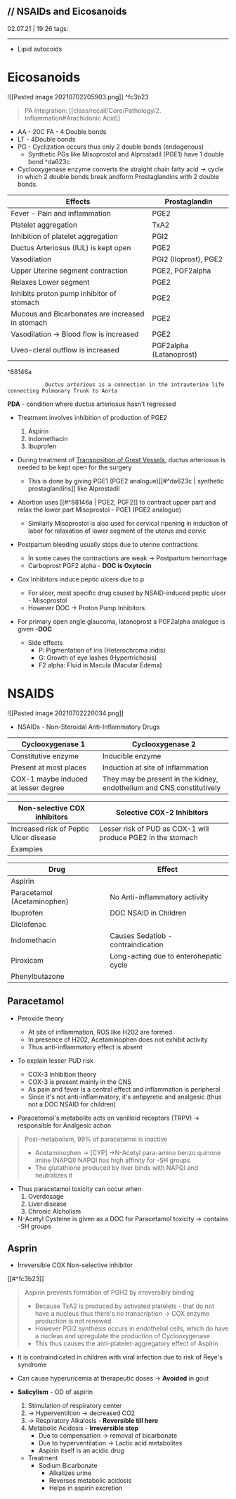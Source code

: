 // NSAIDs and Eicosanoids
-------------
02.07.21 | 19:26
tags: 

_________________


- Lipid autocoids

# Eicosanoids

![[Pasted image 20210702205903.png]] ^fc3b23

> PA Integration: [[class/recall/Core/Pathology/2. Inflammation#Arachidonic Acid]]

- AA - 20C FA - 4 Double bonds
- LT - 4Double bonds
- PG - Cyclization occurs thus only 2 double bonds (endogenous)
	- Synthetic PGs like Misoprostol  and Alprostadil (PGE1) have 1 double bond ^da623c
- Cyclooxygenase enzyme converts the straight chain fatty acid -> cycIe in which 2 double bonds break andform Prostaglandins with 2 doubie bonds.


| Effects                                          | Prostaglandin           |
| ------------------------------------------------ | ----------------------- |
| Fever - Pain and inflammation                    | PGE2                    |
| Platelet aggregation                             | TxA2                    |
| Inhibition of platelet aggregation               | PGI2                    |
| Ductus Arteriosus (IUL) is kept open             | PGE2                    |
| Vasodilation                                     | PGI2 (Iloprost), PGE2   |
| Upper Uterine segment contraction                | PGE2, PGF2alpha         |
| Relaxes Lower segment                            | PGE2                    |
| Inhibits proton pump inhibitor of stomach        | PGE2                    |
| Mucous and Bicarbonates are increased in stomach | PGE2                    |
| Vasodilation -> Blood flow is increased          | PGE2                    |
| Uveo-cleral outflow is increased                 | PGF2alpha (Latanoprost) |
^88146a

				Ductus arterious is a connection in the intrauterine life connecting Pulmonary Trunk to Aorta

**PDA** - condition where ductus arteriosus hasn't regressed
- Treatment involves inhibition of production of PGE2
	1. Aspirin
	2. Indomethacin
	3. Ibuprofen
- During treatment of [Transposition of Great Vessels](https://en.wikipedia.org/wiki/Transposition_of_the_great_vessels), ductus arteriosus is needed to be kept open for the surgery
	- This is done by giving PGE1 (PGE2 analogue)[[#^da623c |  synthetic prostaglandins]] like Alprostadil


- Abortion uses [[#^88146a | PGE2, PGF2]] to contract upper part and  relax the lower part Misoprostol - PGE1 (PGE2 analogue)
	- Similarly Misoprostol is also used for cervical ripening in induction of labor for relaxation of lower segment of the uterus and cervic

- Postpartum bleeding usually stops due to uterine contractions
	- In some cases the contractions are weak -> Postpartum hemorrhage
	- Carboprost PGF2 alpha - **DOC is Oxytocin**


- Cox Inhibitors induce peptic ulcers due to p
	- For ulcer, most specific drug caused by NSAID-induced peptic ulcer - Misoprostol
	- However DOC -> Proton Pump Inhibitors

- For primary open angle glaucoma, latanoprost a PGF2alpha analogue is given -**DOC**
	- Side effects
		- P: Pigmentation of iris (Heterochroma iridis)
		- G: Growth of eye lashes (Hypertrichosis)
		- F2 alpha: Fluid in Macula (Macular Edema)

# NSAIDS

![[Pasted image 20210702220034.png]]

- NSAIDs - Non-Steroidal Anti-Inflammatory Drugs

| Cyclooxygenase 1                     | Cyclooxygenase 2                                                      |
| ------------------------------------ | --------------------------------------------------------------------- |
| Constitutive enzyme                  | Inducible enzyme                                                      |
| Present at most places               | Induction at site of inflammation                                     |
| COX-1 maybe induced at lesser degree | They may be present in the kidney, endothelium and CNS constitutively | 



| Non-selective COX inhibitors           | Selective COX-2 Inhibitors                                   |
| -------------------------------------- | ------------------------------------------------------------ |
| Increased risk of Peptic Ulcer disease | Lesser risk of PUD as COX-1 will produce PGE2 in the stomach |
| Examples                               |                                                              |

| Drug                        | Effect                                 |
| --------------------------- | -------------------------------------- |
| Aspirin                     |                                        |
| Paracetamol (Acetaminophen) | No Anti-inflammatory activity          | 
| Ibuprofen                   | DOC NSAID in Children                  |
| Diclofenac                  |                                        |
| Indomethacin                | Causes Sedatiob - contraindication     |
| Piroxicam                   | Long-acting due to enterohepatic cycle |
| Phenylbutazone              |                                        |



## Paracetamol

- Peroxide theory
	- At site of inflammation, ROS like H202 are formed
	- In presence of H202, Acetaminophen does not exhibit activity
	- Thus anti-inflammatory effect is absent

- To explain lesser PUD risk
	- COX-3 inhibition theory
	- COX-3 is present mainly in the CNS
	- As pain and fever is a central effect and inflammation is peripheral
	- Since it's not anti-inflammatory, it's antipyretic and analgesic (thus not a DOC NSAID for children)

- Paracetomol's metabolite acts on vanilloid receptors (TRPV) -> responsible for Analgesic action

> Post-metabolism, 99% of paracetamol is inactive
> - Acetaminophen -> [CYP] ->N-Acetyl para-amino benzo quinone imine (NAPQI)
>  NAPQI has high affinity for -SH groups
>  -  The glutathione produced by liver binds with NAPQI and neutralizes it

- Thus paracetamol toxicity can occur when
	1. Overdosage
	2. Liver disease
	3. Chronic Alcholism
- N-Acetyl Cysteine is given as a DOC for Paracetamol toxicity -> contains -SH groups

## Asprin

- Irreversible COX Non-selective inhibitor

[[#^fc3b23]]

> Aspirin prevents formation of PGH2 by irreversibly binding
> - Because TxA2 is produced by activated platelets - that do not have a nucleus thus there's no transcription -> COX enzyme production is not renewed
> - However PGI2 synthesis occurs in endothelial cells, which do have a nucleas and upregulate the production of Cyclooxygenase
> - This thus causes the anti-platelet-aggregatory effect of Aspirin

-  It is contraindicated in children with viral infection due to risk of Reye's syndrome
-  Can cause hyperuricemia at therapeutic doses -> **Avoided** in gout

- **Salicylism** - OD of aspirin
	1. Stimulation of respiratory center
	2. -> Hyperventiltion -> decreased CO2
	3. -> Respiratory Alkalosis - **Reversible till here**
	4. Metabolic Acidosis - **Irreversible step**
		- Due to compensation -> removal of bicarbonate
		- Due to hyperventilation -> Lactic acid metabolites
		- Aspirin itself is an acidic drug
	- Treatment
		- Sodium Bicarbonate
			- Alkalizes urine
			- Reverses metabolic acidosis
			- Helps in aspirin excretion